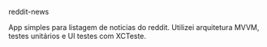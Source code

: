 reddit-news


App simples para listagem de noticias do reddit. Utilizei arquitetura MVVM, testes unitários e UI testes com XCTeste.
